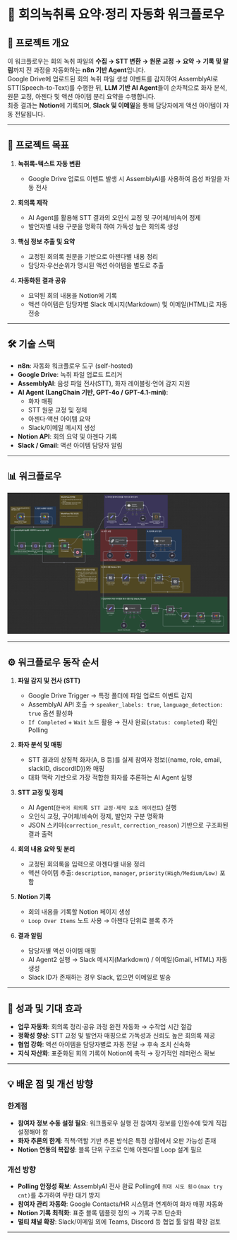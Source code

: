 # 📝 회의녹취록 요약·정리 자동화 워크플로우

## 🌟 프로젝트 개요

이 워크플로우는 회의 녹취 파일의 **수집 → STT 변환 → 원문 교정 → 요약 → 기록 및 알림**까지 전 과정을 자동화하는 **n8n 기반 Agent**입니다.  
Google Drive에 업로드된 회의 녹취 파일 생성 이벤트를 감지하여 AssemblyAI로 STT(Speech-to-Text)를 수행한 뒤, **LLM 기반 AI Agent**들이 순차적으로 화자 분석, 원문 교정, 아젠다 및 액션 아이템 분리 요약을 수행합니다.  
최종 결과는 **Notion**에 기록되며, **Slack 및 이메일**을 통해 담당자에게 액션 아이템이 자동 전달됩니다.

---

## 🎯 프로젝트 목표

1. **녹취록-텍스트 자동 변환**  
   - Google Drive 업로드 이벤트 발생 시 AssemblyAI를 사용하여 음성 파일을 자동 전사  

2. **회의록 제작**  
   - AI Agent를 활용해 STT 결과의 오인식 교정 및 구어체/비속어 정제  
   - 발언자별 내용 구분을 명확히 하여 가독성 높은 회의록 생성  

3. **핵심 정보 추출 및 요약**  
   - 교정된 회의록 원문을 기반으로 아젠다별 내용 정리  
   - 담당자·우선순위가 명시된 액션 아이템을 별도로 추출  

4. **자동화된 결과 공유**  
   - 요약된 회의 내용을 Notion에 기록  
   - 액션 아이템은 담당자별 Slack 메시지(Markdown) 및 이메일(HTML)로 자동 전송  

---

## 🛠️ 기술 스택

- **n8n**: 자동화 워크플로우 도구 (self-hosted)
- **Google Drive**: 녹취 파일 업로드 트리거  
- **AssemblyAI**: 음성 파일 전사(STT), 화자 레이블링·언어 감지 지원  
- **AI Agent (LangChain 기반, GPT-4o / GPT-4.1-mini)**:  
  - 화자 매핑 
  - STT 원문 교정 및 정제  
  - 아젠다·액션 아이템 요약  
  - Slack/이메일 메시지 생성  
- **Notion API**: 회의 요약 및 아젠다 기록  
- **Slack / Gmail**: 액션 아이템 담당자 알림  

---

## 📊 워크플로우
![img](https://github.com/gyunih0/n8n_workflows/blob/main/%ED%9A%8C%EC%9D%98%20%EB%85%B9%EC%B7%A8%EB%A1%9D%20%EC%9A%94%EC%95%BD%EC%A0%95%EB%A6%AC/WorkFlow%20Image.png?raw=true)

---

## ⚙️ 워크플로우 동작 순서

1. **파일 감지 및 전사 (STT)**  
   - Google Drive Trigger → 특정 폴더에 파일 업로드 이벤트 감지  
   - AssemblyAI API 호출 → `speaker_labels: true`, `language_detection: true` 옵션 활성화  
   - `If Completed` + `Wait` 노드 활용 → 전사 완료(`status: completed`) 확인 Polling  

2. **화자 분석 및 매핑**  
   - STT 결과의 상징적 화자(A, B 등)를 실제 참여자 정보({name, role, email, slackID, discordID})와 매핑  
   - 대화 맥락 기반으로 가장 적합한 화자를 추론하는 AI Agent 실행  

3. **STT 교정 및 정제**  
   - AI Agent(`한국어 회의록 STT 교정·제작 보조 에이전트`) 실행  
   - 오인식 교정, 구어체/비속어 정제, 발언자 구분 명확화  
   - JSON 스키마(`correction_result`, `correction_reason`) 기반으로 구조화된 결과 출력  

4. **회의 내용 요약 및 분리**  
   - 교정된 회의록을 입력으로 아젠다별 내용 정리  
   - 액션 아이템 추출: `description`, `manager`, `priority(High/Medium/Low)` 포함  

5. **Notion 기록**  
   - 회의 내용을 기록할 Notion 페이지 생성  
   - `Loop Over Items` 노드 사용 → 아젠다 단위로 블록 추가  

6. **결과 알림**  
   - 담당자별 액션 아이템 매핑  
   - AI Agent2 실행 → Slack 메시지(Markdown) / 이메일(Gmail, HTML) 자동 생성  
   - Slack ID가 존재하는 경우 Slack, 없으면 이메일로 발송  

---

## 🚀 성과 및 기대 효과

- **업무 자동화**: 회의록 정리·공유 과정 완전 자동화 → 수작업 시간 절감  
- **정확성 향상**: STT 교정 및 발언자 매핑으로 가독성과 신뢰도 높은 회의록 제공  
- **협업 강화**: 액션 아이템을 담당자별로 자동 전달 → 후속 조치 신속화  
- **지식 자산화**: 표준화된 회의 기록이 Notion에 축적 → 장기적인 레퍼런스 확보  

---

## 💡 배운 점 및 개선 방향

### 한계점
- **참여자 정보 수동 설정 필요**: 워크플로우 실행 전 참여자 정보를 인원수에 맞게 직접 설정해야 함  
- **화자 추론의 한계**: 직책·역할 기반 추론 방식은 특정 상황에서 오판 가능성 존재  
- **Notion 연동의 복잡성**: 블록 단위 구조로 인해 아젠다별 Loop 설계 필요  

### 개선 방향
- **Polling 안정성 확보**: AssemblyAI 전사 완료 Polling에 `최대 시도 횟수(max try cnt)`를 추가하여 무한 대기 방지  
- **참여자 관리 자동화**: Google Contacts/HR 시스템과 연계하여 화자 매핑 자동화  
- **Notion 기록 최적화**: 표준 블록 템플릿 정의 → 기록 구조 단순화  
- **멀티 채널 확장**: Slack/이메일 외에 Teams, Discord 등 협업 툴 알림 확장 검토  

---

